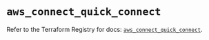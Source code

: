 # `aws_connect_quick_connect`

Refer to the Terraform Registry for docs: [`aws_connect_quick_connect`](https://registry.terraform.io/providers/hashicorp/aws/6.14.1/docs/resources/connect_quick_connect).
